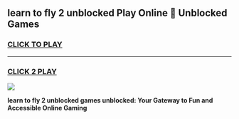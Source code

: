 
## learn to fly 2 unblocked Play Online 👋 Unblocked Games
<h3>
<a href="https://premium.freeplayer.one?title=learn_to_fly_2_unblocked&ref=19F">CLICK TO PLAY</a></h3>
<hr>

<h3>
<a href="https://premium.freeplayer.one?title=learn_to_fly_2_unblocked&ref=19F">CLICK 2 PLAY</a>
  
</h3>

<a href="https://premium.freeplayer.one?title=learn_to_fly_2_unblocked&ref=19F"><img src="https://clearcache.store/games.png"></a>


**learn to fly 2 unblocked games unblocked: Your Gateway to Fun and Accessible Online Gaming**
